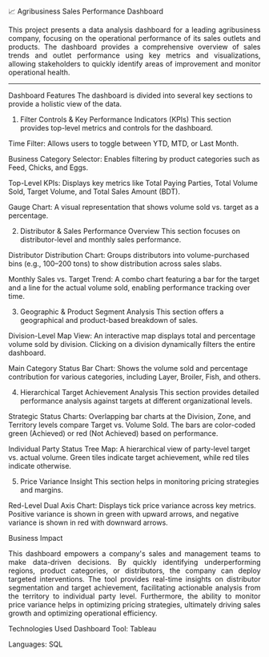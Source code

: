 
📈 Agribusiness Sales Performance Dashboard
<p align="justify">This project presents a data analysis dashboard for a leading agribusiness company, focusing on the operational performance of its sales outlets and products. The dashboard provides a comprehensive overview of sales trends and outlet performance using key metrics and visualizations, allowing stakeholders to quickly identify areas of improvement and monitor operational health.</p>

****
Dashboard Features
The dashboard is divided into several key sections to provide a holistic view of the data.

1. Filter Controls & Key Performance Indicators (KPIs)
This section provides top-level metrics and controls for the dashboard.

Time Filter: Allows users to toggle between YTD, MTD, or Last Month.

Business Category Selector: Enables filtering by product categories such as Feed, Chicks, and Eggs.

Top-Level KPIs: Displays key metrics like Total Paying Parties, Total Volume Sold, Target Volume, and Total Sales Amount (BDT).

Gauge Chart: A visual representation that shows volume sold vs. target as a percentage.

2. Distributor & Sales Performance Overview
This section focuses on distributor-level and monthly sales performance.

Distributor Distribution Chart: Groups distributors into volume-purchased bins (e.g., 100–200 tons) to show distribution across sales slabs.

Monthly Sales vs. Target Trend: A combo chart featuring a bar for the target and a line for the actual volume sold, enabling performance tracking over time.

3. Geographic & Product Segment Analysis
This section offers a geographical and product-based breakdown of sales.

Division-Level Map View: An interactive map displays total and percentage volume sold by division. Clicking on a division dynamically filters the entire dashboard.

Main Category Status Bar Chart: Shows the volume sold and percentage contribution for various categories, including Layer, Broiler, Fish, and others.

4. Hierarchical Target Achievement Analysis
This section provides detailed performance analysis against targets at different organizational levels.

Strategic Status Charts: Overlapping bar charts at the Division, Zone, and Territory levels compare Target vs. Volume Sold. The bars are color-coded green (Achieved) or red (Not Achieved) based on performance.

Individual Party Status Tree Map: A hierarchical view of party-level target vs. actual volume. Green tiles indicate target achievement, while red tiles indicate otherwise.

5. Price Variance Insight
This section helps in monitoring pricing strategies and margins.

Red-Level Dual Axis Chart: Displays tick price variance across key metrics. Positive variance is shown in green with upward arrows, and negative variance is shown in red with downward arrows.

Business Impact
<p align="justify">This dashboard empowers a company's sales and management teams to make data-driven decisions. By quickly identifying underperforming regions, product categories, or distributors, the company can deploy targeted interventions. The tool provides real-time insights on distributor segmentation and target achievement, facilitating actionable analysis from the territory to individual party level. Furthermore, the ability to monitor price variance helps in optimizing pricing strategies, ultimately driving sales growth and optimizing operational efficiency.</p>

Technologies Used
Dashboard Tool: Tableau

Languages: SQL
